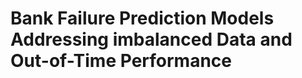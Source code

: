 # Bank Failure Prediction Models Addressing imbalanced Data and Out-of-Time Performance

[](https://github.com/seymagnn/IRSYSC2023_Bank_Failure_Prediction/files/13202254/poster.pdf)
